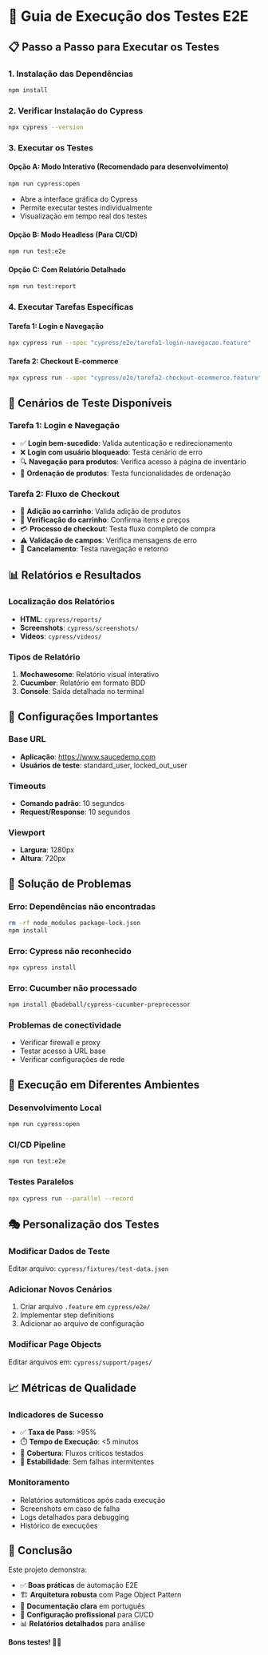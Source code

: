 # 🚀 Guia de Execução dos Testes E2E

## 📋 Passo a Passo para Executar os Testes

### 1. **Instalação das Dependências**
```bash
npm install
```

### 2. **Verificar Instalação do Cypress**
```bash
npx cypress --version
```

### 3. **Executar os Testes**

#### **Opção A: Modo Interativo (Recomendado para desenvolvimento)**
```bash
npm run cypress:open
```
- Abre a interface gráfica do Cypress
- Permite executar testes individualmente
- Visualização em tempo real dos testes

#### **Opção B: Modo Headless (Para CI/CD)**
```bash
npm run test:e2e
```

#### **Opção C: Com Relatório Detalhado**
```bash
npm run test:report
```

### 4. **Executar Tarefas Específicas**

#### **Tarefa 1: Login e Navegação**
```bash
npx cypress run --spec "cypress/e2e/tarefa1-login-navegacao.feature"
```

#### **Tarefa 2: Checkout E-commerce**
```bash
npx cypress run --spec "cypress/e2e/tarefa2-checkout-ecommerce.feature"
```

## 🎯 **Cenários de Teste Disponíveis**

### **Tarefa 1: Login e Navegação**
- ✅ **Login bem-sucedido**: Valida autenticação e redirecionamento
- ❌ **Login com usuário bloqueado**: Testa cenário de erro
- 🔍 **Navegação para produtos**: Verifica acesso à página de inventário
- 📝 **Ordenação de produtos**: Testa funcionalidades de ordenação

### **Tarefa 2: Fluxo de Checkout**
- 🛒 **Adição ao carrinho**: Valida adição de produtos
- 👀 **Verificação do carrinho**: Confirma itens e preços
- 💳 **Processo de checkout**: Testa fluxo completo de compra
- ⚠️ **Validação de campos**: Verifica mensagens de erro
- 🔄 **Cancelamento**: Testa navegação e retorno

## 📊 **Relatórios e Resultados**

### **Localização dos Relatórios**
- **HTML**: `cypress/reports/`
- **Screenshots**: `cypress/screenshots/`
- **Vídeos**: `cypress/videos/`

### **Tipos de Relatório**
1. **Mochawesome**: Relatório visual interativo
2. **Cucumber**: Relatório em formato BDD
3. **Console**: Saída detalhada no terminal

## 🔧 **Configurações Importantes**

### **Base URL**
- **Aplicação**: https://www.saucedemo.com
- **Usuários de teste**: standard_user, locked_out_user

### **Timeouts**
- **Comando padrão**: 10 segundos
- **Request/Response**: 10 segundos

### **Viewport**
- **Largura**: 1280px
- **Altura**: 720px

## 🚨 **Solução de Problemas**

### **Erro: Dependências não encontradas**
```bash
rm -rf node_modules package-lock.json
npm install
```

### **Erro: Cypress não reconhecido**
```bash
npx cypress install
```

### **Erro: Cucumber não processado**
```bash
npm install @badeball/cypress-cucumber-preprocessor
```

### **Problemas de conectividade**
- Verificar firewall e proxy
- Testar acesso à URL base
- Verificar configurações de rede

## 📱 **Execução em Diferentes Ambientes**

### **Desenvolvimento Local**
```bash
npm run cypress:open
```

### **CI/CD Pipeline**
```bash
npm run test:e2e
```

### **Testes Paralelos**
```bash
npx cypress run --parallel --record
```

## 🎭 **Personalização dos Testes**

### **Modificar Dados de Teste**
Editar arquivo: `cypress/fixtures/test-data.json`

### **Adicionar Novos Cenários**
1. Criar arquivo `.feature` em `cypress/e2e/`
2. Implementar step definitions
3. Adicionar ao arquivo de configuração

### **Modificar Page Objects**
Editar arquivos em: `cypress/support/pages/`

## 📈 **Métricas de Qualidade**

### **Indicadores de Sucesso**
- ✅ **Taxa de Pass**: >95%
- ⏱️ **Tempo de Execução**: <5 minutos
- 🎯 **Cobertura**: Fluxos críticos testados
- 🔄 **Estabilidade**: Sem falhas intermitentes

### **Monitoramento**
- Relatórios automáticos após cada execução
- Screenshots em caso de falha
- Logs detalhados para debugging
- Histórico de execuções

## 🎉 **Conclusão**

Este projeto demonstra:
- ✅ **Boas práticas** de automação E2E
- 🏗️ **Arquitetura robusta** com Page Object Pattern
- 📝 **Documentação clara** em português
- 🔧 **Configuração profissional** para CI/CD
- 📊 **Relatórios detalhados** para análise

**Bons testes! 🧪✨**
